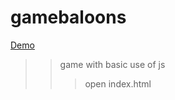 # gamebaloons
[Demo](https://michellehorn.github.io/gamebaloons)
>> game with basic use of js
>>> open index.html
